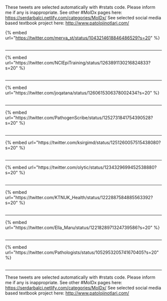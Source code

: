 

These tweets are selected automatically with #rstats code. Please inform me if any is inappropriate.
See other #MolDx pages here: https://serdarbalci.netlify.com/categories/MolDx/ 
See selected social media based textbook project here: http://www.patolojinotlari.com/

{% embed url="https://twitter.com/merva_st/status/1043214618846486529?s=20" %}<br>
<br>
<hr>
{% embed url="https://twitter.com/NCIEpiTraining/status/1263891130216824833?s=20" %}<br>
<br>
<hr>
{% embed url="https://twitter.com/joqatana/status/1260615306378002434?s=20" %}<br>
<br>
<hr>
{% embed url="https://twitter.com/PathogenScribe/status/1252731841754390528?s=20" %}<br>
<br>
<hr>
{% embed url="https://twitter.com/ksirgimd/status/1251260057515438080?s=20" %}<br>
<br>
<hr>
{% embed url="https://twitter.com/olytic/status/1234329699452538880?s=20" %}<br>
<br>
<hr>
{% embed url="https://twitter.com/KTNUK_Health/status/1222887584885563392?s=20" %}<br>
<br>
<hr>
{% embed url="https://twitter.com/Ella_Maru/status/1221828971324739586?s=20" %}<br>
<br>
<hr>
{% embed url="https://twitter.com/Pathologists/status/1052953205741670405?s=20" %}<br>
<br>
<hr>


These tweets are selected automatically with #rstats code. Please inform me if any is inappropriate.
See other #MolDx pages here: https://serdarbalci.netlify.com/categories/MolDx/ 
See selected social media based textbook project here: http://www.patolojinotlari.com/
